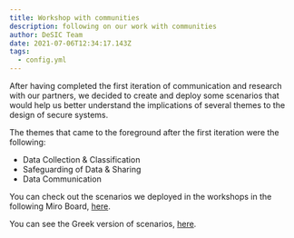 ```yaml
---
title: Workshop with communities
description: following on our work with communities
author: DeSIC Team
date: 2021-07-06T12:34:17.143Z
tags:
  - config.yml
---
```

After having completed the first iteration of communication and research with our partners, we decided to create and deploy some scenarios that would help us better understand the implications of several themes to the design of secure systems.

The themes that came to the foreground after the first iteration were the following:

* Data Collection & Classification
* Safeguarding of Data & Sharing
* Data Communication

You can check out the scenarios we deployed in the workshops in the following Miro Board, [here](https://miro.com/app/board/o9J_lBBa_Lw=/).

You can see the Greek version of scenarios, [here](https://miro.com/app/board/o9J_l-v5iOw=/).
